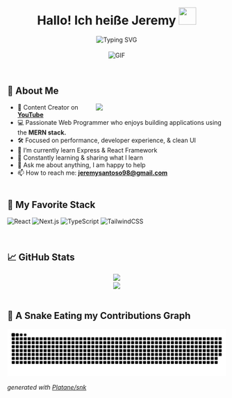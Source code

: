 <h1 align="center">Hallo! Ich heiße Jeremy <img src="https://raw.githubusercontent.com/nixin72/nixin72/master/wave.gif" width="40px" height="40px"></img></h1>
<p align="center">
<div align="center">
  <img src="https://readme-typing-svg.herokuapp.com?font=Fira+Code&weight=500&pause=1000&color=61DAFB&center=true&vCenter=true&width=435&lines=Fullstack+Dev+%7C+MERN+Stack+Enjoyer;YouTuber+@kursusTUTOR;" alt="Typing SVG" />
</div>
</p>

<p align="center">
<img align="middle" alt="GIF" src="https://user-images.githubusercontent.com/74038190/212748830-4c709398-a386-4761-84d7-9e10b98fbe6e.gif" />
</p>
</br>

<h2>🚀 About Me</h2>

<picture> <img align="right" src="https://user-images.githubusercontent.com/74038190/213911110-aedbef38-a29f-4b6b-a65c-11608b4f75a5.gif"
    width=300px></picture>

- 🎥 Content Creator on <b>[YouTube](https://youtube.com/@kursusTUTOR)</b>
- 💻 Passionate Web Programmer who enjoys building applications using the <b>MERN stack.</b>
- 🛠️ Focused on performance, developer experience, & clean UI
- 🌱 I’m currently learn Express & React Framework
- 🧠 Constantly learning & sharing what I learn
- 💬 Ask me about anything, I am happy to help
- 📫 How to reach me: <b>jeremysantoso98@gmail.com</b>
  <br><br>

<h2>🧠 My Favorite Stack</h2>

![React](https://img.shields.io/badge/-React-61DAFB?style=for-the-badge&logo=react&logoColor=black)
![Next.js](https://img.shields.io/badge/-Next.js-000000?style=for-the-badge&logo=nextdotjs)
![TypeScript](https://img.shields.io/badge/-TypeScript-3178C6?style=for-the-badge&logo=typescript)
![TailwindCSS](https://img.shields.io/badge/-Tailwind-06B6D4?style=for-the-badge&logo=tailwindcss)

</br>

<h2>📈 GitHub Stats</h2>

<div align="center">
  <img src="https://github-readme-stats.vercel.app/api?username=jeromedesantos12&show_icons=true&theme=react&hide=contribs&count_private=true" />
</div>

<div align="center">
  <img src="https://github-readme-streak-stats.herokuapp.com/?user=jeromedesantos12&theme=react" />
</div>

</br>

<h2>🐍 A Snake Eating my Contributions Graph </h2>

<p align="center">
<picture>
  <source media="(prefers-color-scheme: dark)" srcset="https://raw.githubusercontent.com/jeromedesantos12/jeromedesantos12/output/github-contribution-grid-snake-dark.svg">
  <source media="(prefers-color-scheme: light)" srcset="https://raw.githubusercontent.com/platane/platane/output/github-contribution-grid-snake.svg">
  <img alt="github contribution grid snake animation" src="https://raw.githubusercontent.com/platane/platane/output/github-contribution-grid-snake.svg">
</picture>

_generated with [Platane/snk](https://github.com/Platane/snk)_
</p>
